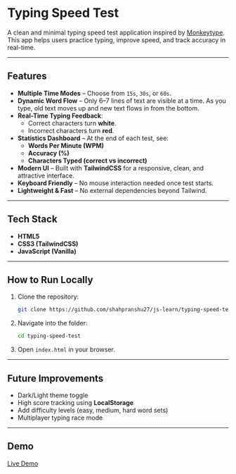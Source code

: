# Typing Speed Test

A clean and minimal typing speed test application inspired by [Monkeytype](https://monkeytype.com/).  
This app helps users practice typing, improve speed, and track accuracy in real-time.

---

## Features

- **Multiple Time Modes** – Choose from `15s`, `30s`, or `60s`.
- **Dynamic Word Flow** – Only 6–7 lines of text are visible at a time. As you type, old text moves up and new text flows in from the bottom.
- **Real-Time Typing Feedback**:
  - Correct characters turn **white**.
  - Incorrect characters turn **red**.
- **Statistics Dashboard** – At the end of each test, see:
  - **Words Per Minute (WPM)**
  - **Accuracy (%)**
  - **Characters Typed (correct vs incorrect)**
- **Modern UI** – Built with **TailwindCSS** for a responsive, clean, and attractive interface.
- **Keyboard Friendly** – No mouse interaction needed once test starts.
- **Lightweight & Fast** – No external dependencies beyond Tailwind.

---

## Tech Stack

- **HTML5**
- **CSS3 (TailwindCSS)**
- **JavaScript (Vanilla)**

---

## How to Run Locally

1. Clone the repository:
   ```bash
   git clone https://github.com/shahpranshu27/js-learn/typing-speed-test.git

2. Navigate into the folder:

   ```bash
   cd typing-speed-test
   ```

3. Open `index.html` in your browser.

---

## Future Improvements

* Dark/Light theme toggle
* High score tracking using **LocalStorage**
* Add difficulty levels (easy, medium, hard word sets)
* Multiplayer typing race mode

---

## Demo

[Live Demo]()